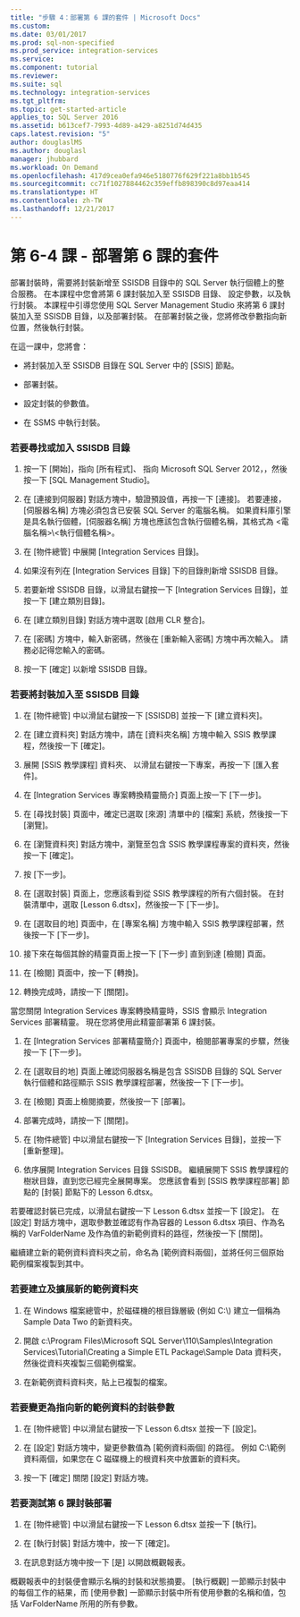 ```yaml
---
title: "步驟 4：部署第 6 課的套件 | Microsoft Docs"
ms.custom: 
ms.date: 03/01/2017
ms.prod: sql-non-specified
ms.prod_service: integration-services
ms.service: 
ms.component: tutorial
ms.reviewer: 
ms.suite: sql
ms.technology: integration-services
ms.tgt_pltfrm: 
ms.topic: get-started-article
applies_to: SQL Server 2016
ms.assetid: b613cef7-7993-4d89-a429-a8251d74d435
caps.latest.revision: "5"
author: douglaslMS
ms.author: douglasl
manager: jhubbard
ms.workload: On Demand
ms.openlocfilehash: 417d9cea0efa946e5180776f629f221a8bb1b545
ms.sourcegitcommit: cc71f1027884462c359effb898390c8d97eaa414
ms.translationtype: HT
ms.contentlocale: zh-TW
ms.lasthandoff: 12/21/2017
---
```

# <a name="lesson-6-4---deploying-the-lesson-6-package"></a>第 6-4 課 - 部署第 6 課的套件
部署封裝時，需要將封裝新增至 SSISDB 目錄中的 SQL Server 執行個體上的整合服務。 在本課程中您會將第 6 課封裝加入至 SSISDB 目錄、 設定參數，以及執行封裝。 本課程中引導您使用 SQL Server Management Studio 來將第 6 課封裝加入至 SSISDB 目錄，以及部署封裝。 在部署封裝之後，您將修改參數指向新位置，然後執行封裝。  
  
在這一課中，您將會：  
  
-   將封裝加入至 SSISDB 目錄在 SQL Server 中的 [SSIS] 節點。  
  
-   部署封裝。  
  
-   設定封裝的參數值。  
  
-   在 SSMS 中執行封裝。  
  
### <a name="to-locate-or-add-the-the-ssisdb-catalog"></a>若要尋找或加入 SSISDB 目錄  
  
1.  按一下 [開始]，指向 [所有程式]、 指向 Microsoft SQL Server 2012，，然後按一下 [SQL Management Studio]。  
  
2.  在 [連接到伺服器] 對話方塊中，驗證預設值，再按一下 [連接]。 若要連接，[伺服器名稱] 方塊必須包含已安裝 SQL Server 的電腦名稱。 如果資料庫引擎是具名執行個體，[伺服器名稱] 方塊也應該包含執行個體名稱，其格式為 <電腦名稱>\\<執行個體名稱>。  
  
3.  在 [物件總管] 中展開 [Integration Services 目錄]。  
  
4.  如果沒有列在 [Integration Services 目錄] 下的目錄則新增 SSISDB 目錄。  
  
5.  若要新增 SSISDB 目錄，以滑鼠右鍵按一下 [Integration Services 目錄]，並按一下 [建立類別目錄]。  
  
6.  在 [建立類別目錄] 對話方塊中選取 [啟用 CLR 整合]。  
  
7.  在 [密碼] 方塊中，輸入新密碼，然後在 [重新輸入密碼] 方塊中再次輸入。 請務必記得您輸入的密碼。  
  
8.  按一下 [確定] 以新增 SSISDB 目錄。  
  
### <a name="to-add-the-package-to-the-ssisdb-catalog"></a>若要將封裝加入至 SSISDB 目錄  
  
1.  在 [物件總管] 中以滑鼠右鍵按一下 [SSISDB] 並按一下 [建立資料夾]。  
  
2.  在 [建立資料夾] 對話方塊中，請在 [資料夾名稱] 方塊中輸入 SSIS 教學課程，然後按一下 [確定]。  
  
3.  展開 [SSIS 教學課程] 資料夾、 以滑鼠右鍵按一下專案，再按一下 [匯入套件]。  
  
4.  在 [Integration Services 專案轉換精靈簡介] 頁面上按一下 [下一步]。  
  
5.  在 [尋找封裝] 頁面中，確定已選取 [來源] 清單中的 [檔案] 系統，然後按一下 [瀏覽]。  
  
6.  在 [瀏覽資料夾] 對話方塊中，瀏覽至包含 SSIS 教學課程專案的資料夾，然後按一下 [確定]。  
  
7.  按 [下一步]。  
  
8.  在 [選取封裝] 頁面上，您應該看到從 SSIS 教學課程的所有六個封裝。 在封裝清單中，選取 [Lesson 6.dtsx]，然後按一下 [下一步]。  
  
9. 在 [選取目的地] 頁面中，在 [專案名稱] 方塊中輸入 SSIS 教學課程部署，然後按一下 [下一步]。  
  
10. 接下來在每個其餘的精靈頁面上按一下 [下一步] 直到到達 [檢閱] 頁面。  
  
11. 在 [檢閱] 頁面中，按一下 [轉換]。  
  
12. 轉換完成時，請按一下 [關閉]。  
  
當您關閉 Integration Services 專案轉換精靈時，SSIS 會顯示 Integration Services 部署精靈。 現在您將使用此精靈部署第 6 課封裝。  
  
1.  在 [Integration Services 部署精靈簡介] 頁面中，檢閱部署專案的步驟，然後按一下 [下一步]。  
  
2.  在 [選取目的地] 頁面上確認伺服器名稱是包含 SSISDB 目錄的 SQL Server 執行個體和路徑顯示 SSIS 教學課程部署，然後按一下 [下一步]。  
  
3.  在 [檢閱] 頁面上檢閱摘要，然後按一下 [部署]。  
  
4.  部署完成時，請按一下 [關閉]。  
  
5.  在 [物件總管] 中以滑鼠右鍵按一下 [Integration Services 目錄]，並按一下 [重新整理]。  
  
6.  依序展開 Integration Services 目錄 SSISDB。 繼續展開下 SSIS 教學課程的樹狀目錄，直到您已經完全展開專案。 您應該會看到 [SSIS 教學課程部署] 節點的 [封裝] 節點下的 Lesson 6.dtsx。  
  
若要確認封裝已完成，以滑鼠右鍵按一下 Lesson 6.dtsx 並按一下 [設定]。 在 [設定] 對話方塊中，選取參數並確認有作為容器的 Lesson 6.dtsx 項目、作為名稱的 VarFolderName 及作為值的新範例資料的路徑，然後按一下 [關閉]。  
  
繼續建立新的範例資料資料夾之前，命名為 [範例資料兩個]，並將任何三個原始範例檔案複製到其中。  
  
### <a name="to-create-and-populate-a-new-sample-data-folder"></a>若要建立及擴展新的範例資料夾  
  
1.  在 Windows 檔案總管中，於磁碟機的根目錄層級 (例如 C:\\) 建立一個稱為 Sample Data Two 的新資料夾。  
  
2.  開啟 c:\Program Files\Microsoft SQL Server\110\Samples\Integration Services\Tutorial\Creating a Simple ETL Package\Sample Data 資料夾，然後從資料夾複製三個範例檔案。  
  
3.  在新範例資料資料夾，貼上已複製的檔案。  
  
### <a name="to-change-the-package-parameter-to-point-to-the-new-sample-data"></a>若要變更為指向新的範例資料的封裝參數  
  
1.  在 [物件總管] 中以滑鼠右鍵按一下 Lesson 6.dtsx 並按一下 [設定]。  
  
2.  在 [設定] 對話方塊中，變更參數值為 [範例資料兩個] 的路徑。 例如 C:\範例資料兩個，如果您在 C 磁碟機上的根資料夾中放置新的資料夾。  
  
3.  按一下 [確定] 關閉 [設定] 對話方塊。  
  
### <a name="to-test-the-lesson-6-package-deployment"></a>若要測試第 6 課封裝部署  
  
1.  在 [物件總管] 中以滑鼠右鍵按一下 Lesson 6.dtsx 並按一下 [執行]。  
  
2.  在 [執行封裝] 對話方塊中，按一下 [確定]。  
  
3.  在訊息對話方塊中按一下 [是] 以開啟概觀報表。  
  
概觀報表中的封裝便會顯示名稱的封裝和狀態摘要。 [執行概觀] 一節顯示封裝中的每個工作的結果，而 [使用參數] 一節顯示封裝中所有使用參數的名稱和值，包括 VarFolderName 所用的所有參數。  
  
  
  
